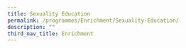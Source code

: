 ```yaml
---
title: Sexuality Education
permalink: /programmes/Enrichment/Sexuality-Education/
description: ""
third_nav_title: Enrichment
---
```

